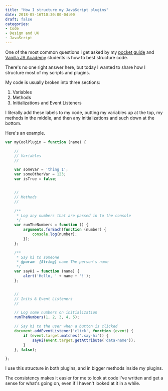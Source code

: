 ```yaml
---
title: "How I structure my JavaScript plugins"
date: 2018-05-16T10:30:00-04:00
draft: false
categories:
- Code
- Design and UX
- JavaScript
---
```


One of the most common questions I get asked by my [pocket guide](https://vanillajsguides.com) and [Vanilla JS Academy](https://vanillajsacademy.com) students is how to best structure code.

There's no one right answer here, but today I wanted to share how I structure most of my scripts and plugins.

My code is usually broken into three sections:

1. Variables
2. Methods
3. Initializations and Event Listeners

I literally add these labels to my code, putting my variables up at the top, my methods in the middle, and then any initializations and such down at the bottom.

Here's an example.

```js
var myCoolPlugin = function (name) {

	//
	// Variables
	//

	var someVar = 'thing 1';
	var someOtherVar = 123;
	var isTrue = false;


	//
	// Methods
	//

	/**
	 * Log any numbers that are passed in to the console
	 */
	var runTheNumbers = function () {
		arguments.forEach(function (number) {
			console.log(number);
		});
	};

	/**
	 * Say hi to someone
	 * @param  {String} name The person's name
	 */
	var sayHi = function (name) {
		alert('Hello, ' + name + '!');
	};


	//
	// Inits & Event Listeners
	//

	// Log some numbers on initialization
	runTheNumbers(1, 2, 3, 4, 5);

	// Say hi to the user when a button is clicked
	document.addEventListener('click', function (event) {
		if (event.target.matches('.say-hi')) {
			sayHi(event.target.getAttribute('data-name'));
		}
	}, false);

};
```

I use this structure in both plugins, and in bigger methods inside my plugins.

The consistency makes it easier for me to look at code I've written and get a sense for what's going on, even if I haven't looked at it in a while.